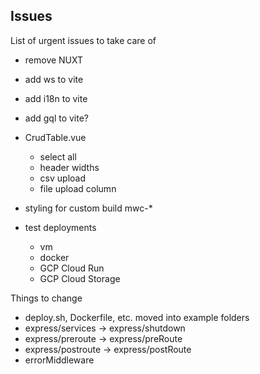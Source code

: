 ## Issues

List of urgent issues to take care of
- remove NUXT
- add ws to vite
- add i18n to vite
- add gql to vite?

- CrudTable.vue
  - select all
  - header widths
  - csv upload
  - file upload column
- styling for custom build mwc-*
- test deployments
  - vm
  - docker
  - GCP Cloud Run
  - GCP Cloud Storage

Things to change
- deploy.sh, Dockerfile, etc. moved into example folders
- express/services -> express/shutdown
- express/preroute -> express/preRoute
- express/postroute -> express/postRoute
- errorMiddleware